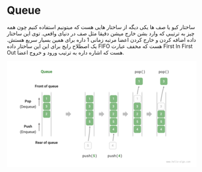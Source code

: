 # Queue
ساختار کیو یا صف ها یکی دیگه از ساختار هایی هست که میتونیم استفاده کنیم چون همه چیز به ترتیبی که وارد بشن خارج میشن دقیقا مثل صف در دنیای واقعی.
توی این ساختار داده اضافه کردن و خارج کردن اعضا مرتبه زمانی 1 داره برای همین بسیار سریع هستش. 
یک اصطلاح رایج برای این این ساختار داده FIFO هست که مخفف عبارت First In First Out هست که اشاره داره به ترتیب ورود و خروج اعضا.

![How Queue work](/queue/queue_operations.png)